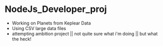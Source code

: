 # NodeJs_Developer_proj
* Working on Planets from Keplear Data
* Using CSV large data files
* attempting ambition project || not quite sure what i'm doing || but what the heck! 
